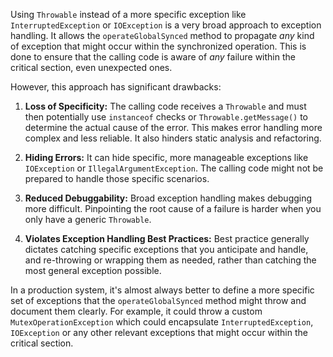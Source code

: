 Using `Throwable` instead of a more specific exception like `InterruptedException` or `IOException` is a very broad approach to exception handling. It allows the `operateGlobalSynced` method to propagate *any* kind of exception that might occur within the synchronized operation. This is done to ensure that the calling code is aware of *any* failure within the critical section, even unexpected ones.

However, this approach has significant drawbacks:

1. **Loss of Specificity:**  The calling code receives a `Throwable` and must then potentially use `instanceof` checks or `Throwable.getMessage()` to determine the actual cause of the error. This makes error handling more complex and less reliable. It also hinders static analysis and refactoring.

2. **Hiding Errors:** It can hide specific, more manageable exceptions like `IOException` or `IllegalArgumentException`. The calling code might not be prepared to handle those specific scenarios.

3. **Reduced Debuggability:**  Broad exception handling makes debugging more difficult.  Pinpointing the root cause of a failure is harder when you only have a generic `Throwable`.

4. **Violates Exception Handling Best Practices:** Best practice generally dictates catching specific exceptions that you anticipate and handle, and re-throwing or wrapping them as needed, rather than catching the most general exception possible.

In a production system, it's almost always better to define a more specific set of exceptions that the `operateGlobalSynced` method might throw and document them clearly. For example, it could throw a custom `MutexOperationException` which could encapsulate `InterruptedException`, `IOException` or any other relevant exceptions that might occur within the critical section.